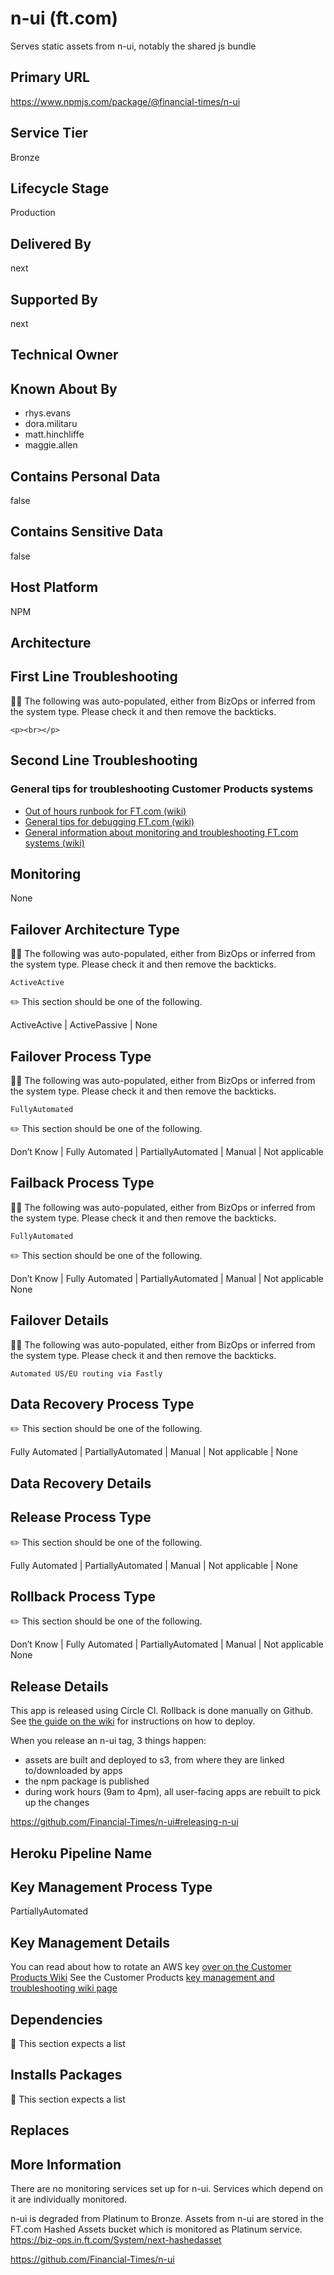 # n-ui (ft.com)

Serves static assets from n-ui, notably the shared js bundle

## Primary URL

https://www.npmjs.com/package/@financial-times/n-ui

## Service Tier

Bronze

## Lifecycle Stage

Production

## Delivered By

next

## Supported By

next

## Technical Owner

## Known About By

- rhys.evans
- dora.militaru
- matt.hinchliffe
- maggie.allen

## Contains Personal Data

false

## Contains Sensitive Data

false

## Host Platform

NPM

## Architecture

## First Line Troubleshooting

👩‍💻 The following was auto-populated, either from BizOps or inferred from the system type. Please check it and then remove the backticks.

```
<p><br></p>
```

## Second Line Troubleshooting

### General tips for troubleshooting Customer Products systems

- [Out of hours runbook for FT.com (wiki)](https://customer-products.in.ft.com/wiki/Out-of-hours-Runbook)
- [General tips for debugging FT.com (wiki)](https://customer-products.in.ft.com/wiki/Debugging-Tips)
- [General information about monitoring and troubleshooting FT.com systems (wiki)](https://customer-products.in.ft.com/wiki/Monitoring-and-Troubleshooting-systems)


## Monitoring

None

## Failover Architecture Type

👩‍💻 The following was auto-populated, either from BizOps or inferred from the system type. Please check it and then remove the backticks.

```
ActiveActive
```

✏️ This section should be one of the following.

ActiveActive | ActivePassive | None

## Failover Process Type

👩‍💻 The following was auto-populated, either from BizOps or inferred from the system type. Please check it and then remove the backticks.

```
FullyAutomated
```

✏️ This section should be one of the following.

Don’t Know | Fully Automated | PartiallyAutomated | Manual | Not applicable

## Failback Process Type

👩‍💻 The following was auto-populated, either from BizOps or inferred from the system type. Please check it and then remove the backticks.

```
FullyAutomated
```

✏️ This section should be one of the following.

Don’t Know | Fully Automated | PartiallyAutomated | Manual | Not applicable
None

## Failover Details

👩‍💻 The following was auto-populated, either from BizOps or inferred from the system type. Please check it and then remove the backticks.

```
Automated US/EU routing via Fastly
```

## Data Recovery Process Type

✏️ This section should be one of the following.

Fully Automated | PartiallyAutomated | Manual | Not applicable | None

## Data Recovery Details

## Release Process Type

✏️ This section should be one of the following.

Fully Automated | PartiallyAutomated | Manual | Not applicable | None

## Rollback Process Type

✏️ This section should be one of the following.

Don’t Know | Fully Automated | PartiallyAutomated | Manual | Not applicable
None

## Release Details

This app is released using Circle CI.
Rollback is done manually on Github. See [the guide on the wiki](https://customer-products.in.ft.com/wiki/How-does-deploying-our-Heroku-apps-work%3F) for instructions on how to deploy.

When you release an n-ui tag, 3 things happen:

- assets are built and deployed to s3, from where they are linked to/downloaded by apps
- the npm package is published
- during work hours (9am to 4pm), all user-facing apps are rebuilt to pick up the changes

https://github.com/Financial-Times/n-ui#releasing-n-ui

## Heroku Pipeline Name

## Key Management Process Type

PartiallyAutomated

## Key Management Details

You can read about how to rotate an AWS key [over on the Customer Products Wiki](https://customer-products.in.ft.com/wiki/Rotating-AWS-Keys)
See the Customer Products [key management and troubleshooting wiki page](https://customer-products.in.ft.com/wiki/Key-Management-and-Troubleshooting)

## Dependencies

👋 This section expects a list

## Installs Packages

👋 This section expects a list

## Replaces

## More Information

There are no monitoring services set up for n-ui. Services which depend on it are individually monitored.

n-ui is degraded from Platinum to Bronze. Assets from n-ui are stored in the FT.com Hashed Assets bucket which is monitored as Platinum service.
https://biz-ops.in.ft.com/System/next-hashedasset

‍https://github.com/Financial-Times/n-ui

